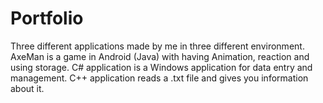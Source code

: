 # Portfolio
Three different applications made by me in three different environment.
AxeMan is a game in Android (Java) with having Animation, reaction and using storage.
C# application is a Windows application for data entry and management.
C++ application reads a .txt file and gives you information about it.
